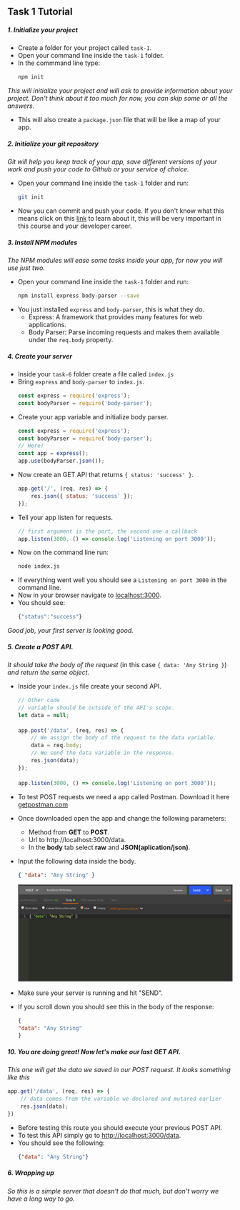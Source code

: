## Task 1 Tutorial

##### 1. Initialize your project
* Create a folder for your project called `task-1`.
* Open your command line inside the `task-1` folder.
* In the commmand line type:
    ```bash
    npm init
    ```
*This will initialize your project and will ask to provide information about your project. Don't think about it too much for now, you can skip some or all the answers.*
* This will also create a `package.json` file that will be like a map of your app.

##### 2. Initialize your git repository
*Git will help you keep track of your app, save different versions of your work and push your code to Github or your service of choice.*
* Open your command line inside the `task-1` folder and run:
    ```bash
    git init
    ```
* Now you can commit and push your code. If you don't know what this means click on this [link](https://try.github.io) to learn about it, this will be very important in this course and your developer career.

##### 3. Install NPM modules
*The NPM modules will ease some tasks inside your app, for now you will use just two.*
* Open your command line inside the `task-1` folder and run:
    ```bash
    npm install express body-parser --save
    ```
* You just installed `express` and `body-parser`, this is what they do.
    * Express: A framework that provides many features for web applications.
    * Body Parser: Parse incoming requests and makes them available under the `req.body` property.
##### 4. Create your server
* Inside your `task-6` folder create a file called `index.js`
* Bring `express` and `body-parser` to `index.js`.
    ```javascript
    const express = require('express');
    const bodyParser = require('body-parser');
    ```
* Create your app variable and initialize body parser.
    ```javascript
    const express = require('express');
    const bodyParser = require('body-parser');
    // Here!
    const app = express();
    app.use(bodyParser.json());
    ```
* Now create an GET API that returns `{ status: 'success' }`.
    ```javascript
    app.get('/', (req, res) => {
        res.json({ status: 'success' });
    });
    ```
* Tell your app listen for requests.
    ```javascript
    // first argument is the port, the second one a callback
    app.listen(3000, () => console.log('Listening on port 3000'));
    ```
* Now on the command line run:
    ```bash
    node index.js
    ```
* If everything went well you should see a `Listening on port 3000` in the command line.
* Now in your browser navigate to [localhost:3000](http://localhost:3000).
* You should see:
    ```javascript
    {"status":"success"}
    ```
*Good job, your first server is looking good.*

##### 5. Create a POST API.
*It should take the body of the request* (in this case `{ data: 'Any String }`) *and return the same object.*
* Inside your `index.js` file create your second API.
    ```javascript
    // Other code
    // variable should be outside of the API's scope.
    let data = null;
    
    app.post('/data', (req, res) => {
        // We assign the body of the request to the data variable.
        data = req.body;
        // We send the data variable in the response.
        res.json(data);
    });
    
    app.listen(3000, () => console.log('Listening on port 3000'));
    ```
    
* To test POST requests we need a app called Postman. Download it here [getpostman.com](https://www.getpostman.com)
* Once downloaded open the app and change the following parameters:
    * Method from **GET** to **POST**.
    * Url to http://localhost:3000/data.
    * In the **body** tab select **raw** and **JSON(aplication/json)**.
* Input the following data inside the body.
    ```json
    { "data": "Any String" }
    ```
    ![Postman-post-api](./images/post-api-postman.png)
* Make sure your server is running and hit "SEND".
* If you scroll down you should see this in the body of the response:
    ```json
    {
    "data": "Any String"
    }
    ```
##### 10. You are doing great! Now let's make our last GET API.
*This one will get the data we saved in our POST request. It looks something like this*
```javascript
app.get('/data', (req, res) => {
    // data comes from the variable we declared and mutared earlier
    res.json(data);
})
```
* Before testing this route you should execute your previous POST API.
* To test this API simply go to [http://localhost:3000/data](http://localhost:3000/data).
* You should see the following:
    ```json
    {"data": "Any String"}
    ```
##### 6. Wrapping up
*So this is a simple server that doesn't do that much, but don't worry we have a long way to go.*